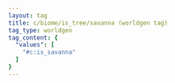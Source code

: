 ```yaml
---
layout: tag
title: c/biome/is_tree/savanna (worldgen tag)
tag_type: worldgen
tag_content: {
  "values": [
    "#c:is_savanna"
  ]
}
---
```

